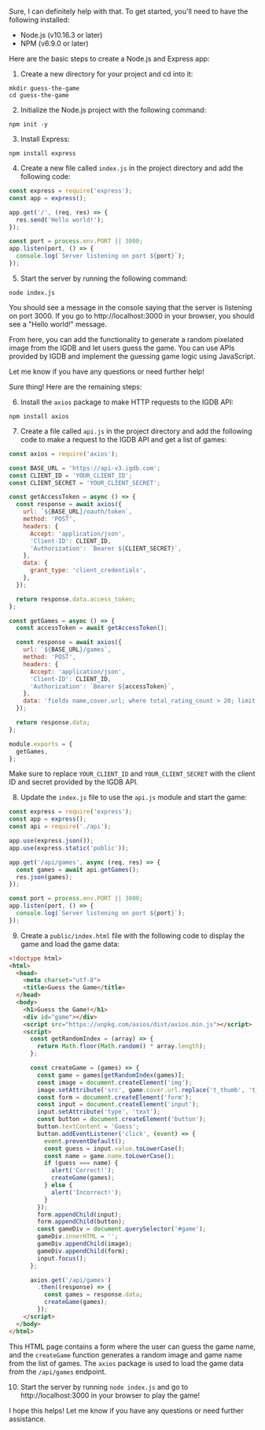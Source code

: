 Sure, I can definitely help with that. To get started, you'll need to have the following installed:
- Node.js (v10.16.3 or later)
- NPM (v6.9.0 or later)

Here are the basic steps to create a Node.js and Express app:

1. Create a new directory for your project and cd into it:
```
mkdir guess-the-game
cd guess-the-game
```

2. Initialize the Node.js project with the following command:
```
npm init -y
```

3. Install Express:
```
npm install express
```

4. Create a new file called `index.js` in the project directory and add the following code:
```javascript
const express = require('express');
const app = express();

app.get('/', (req, res) => {
  res.send('Hello world!');
});

const port = process.env.PORT || 3000;
app.listen(port, () => {
  console.log(`Server listening on port ${port}`);
});
```

5. Start the server by running the following command:
```
node index.js
```

You should see a message in the console saying that the server is listening on port 3000. If you go to http://localhost:3000 in your browser, you should see a "Hello world!" message.

From here, you can add the functionality to generate a random pixelated image from the IGDB and let users guess the game. You can use APIs provided by IGDB and implement the guessing game logic using JavaScript.

Let me know if you have any questions or need further help!

Sure thing! Here are the remaining steps:

6. Install the `axios` package to make HTTP requests to the IGDB API:
```
npm install axios
```

7. Create a file called `api.js` in the project directory and add the following code to make a request to the IGDB API and get a list of games:
```javascript
const axios = require('axios');

const BASE_URL = 'https://api-v3.igdb.com';
const CLIENT_ID = 'YOUR_CLIENT_ID';
const CLIENT_SECRET = 'YOUR_CLIENT_SECRET';

const getAccessToken = async () => {
  const response = await axios({
    url: `${BASE_URL}/oauth/token`,
    method: 'POST',
    headers: {
      Accept: 'application/json',
      'Client-ID': CLIENT_ID,
      'Authorization': `Bearer ${CLIENT_SECRET}`,
    },
    data: {
      grant_type: 'client_credentials',
    },
  });

  return response.data.access_token;
};

const getGames = async () => {
  const accessToken = await getAccessToken();

  const response = await axios({
    url: `${BASE_URL}/games`,
    method: 'POST',
    headers: {
      Accept: 'application/json',
      'Client-ID': CLIENT_ID,
      'Authorization': `Bearer ${accessToken}`,
    },
    data: 'fields name,cover.url; where total_rating_count > 20; limit 50;',
  });

  return response.data;
};

module.exports = {
  getGames,
};
```

Make sure to replace `YOUR_CLIENT_ID` and `YOUR_CLIENT_SECRET` with the client ID and secret provided by the IGDB API.

8. Update the `index.js` file to use the `api.js` module and start the game:
```javascript
const express = require('express');
const app = express();
const api = require('./api');

app.use(express.json());
app.use(express.static('public'));

app.get('/api/games', async (req, res) => {
  const games = await api.getGames();
  res.json(games);
});

const port = process.env.PORT || 3000;
app.listen(port, () => {
  console.log(`Server listening on port ${port}`);
});
```

9. Create a `public/index.html` file with the following code to display the game and load the game data:
```html
<!doctype html>
<html>
  <head>
    <meta charset="utf-8">
    <title>Guess the Game</title>
  </head>
  <body>
    <h1>Guess the Game!</h1>
    <div id="game"></div>
    <script src="https://unpkg.com/axios/dist/axios.min.js"></script>
    <script>
      const getRandomIndex = (array) => {
        return Math.floor(Math.random() * array.length);
      };

      const createGame = (games) => {
        const game = games[getRandomIndex(games)];
        const image = document.createElement('img');
        image.setAttribute('src', game.cover.url.replace('t_thumb', 't_720p'));
        const form = document.createElement('form');
        const input = document.createElement('input');
        input.setAttribute('type', 'text');
        const button = document.createElement('button');
        button.textContent = 'Guess';
        button.addEventListener('click', (event) => {
          event.preventDefault();
          const guess = input.value.toLowerCase();
          const name = game.name.toLowerCase();
          if (guess === name) {
            alert('Correct!');
            createGame(games);
          } else {
            alert('Incorrect!');
          }
        });
        form.appendChild(input);
        form.appendChild(button);
        const gameDiv = document.querySelector('#game');
        gameDiv.innerHTML = '';
        gameDiv.appendChild(image);
        gameDiv.appendChild(form);
        input.focus();
      };

      axios.get('/api/games')
        .then((response) => {
          const games = response.data;
          createGame(games);
        });
    </script>
  </body>
</html>
```

This HTML page contains a form where the user can guess the game name, and the `createGame` function generates a random image and game name from the list of games. The `axios` package is used to load the game data from the `/api/games` endpoint.

10. Start the server by running `node index.js` and go to http://localhost:3000 in your browser to play the game!

I hope this helps! Let me know if you have any questions or need further assistance.